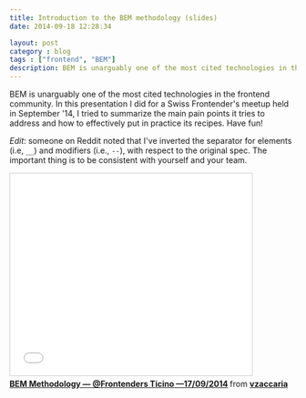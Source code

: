 ```yaml
---
title: Introduction to the BEM methodology (slides)
date: 2014-09-18 12:28:34

layout: post
category : blog 
tags : ["frontend", "BEM"] 
description: BEM is unarguably one of the most cited technologies in the frontend community; I tried to summarize the main pain points it tries to address and how to effectively put in practice its recipes. 
---
```


BEM is unarguably one of the most cited technologies in the frontend community. In this presentation I did for a Swiss Frontender's meetup held in September '14, I tried to summarize the main pain points it tries to address and how to effectively put in practice its recipes. Have fun!

*Edit*: someone on Reddit noted that I've inverted the separator for elements (i.e, `__`) and modifiers (i.e., `--`), with respect to the original spec. The important thing is to be consistent with yourself and your team. 


<iframe src="//www.slideshare.net/slideshow/embed_code/39235202" width="425" height="355" frameborder="0" marginwidth="0" marginheight="0" scrolling="no" style="border:1px solid #CCC; border-width:1px; margin-bottom:5px; max-width: 100%;" allowfullscreen> </iframe> <div style="margin-bottom:5px"> <strong> <a href="//www.slideshare.net/vzaccaria/140917-bem-methodology" title="BEM Methodology — @Frontenders Ticino —17/09/2014" target="_blank">BEM Methodology — @Frontenders Ticino —17/09/2014</a> </strong> from <strong><a href="//www.slideshare.net/vzaccaria" target="_blank">vzaccaria</a></strong> </div>